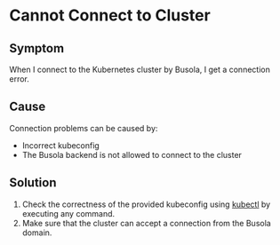 # Cannot Connect to Cluster

## Symptom

<!-- Describe the problem from the user's perspective. Provide the undesirable condition or symptom that the user may want to correct. This could be an error message or an undesirable state.
-->

When I connect to the Kubernetes cluster by Busola, I get a connection error.

## Cause

Connection problems can be caused by:

- Incorrect kubeconfig
- The Busola backend is not allowed to connect to the cluster

## Solution

1. Check the correctness of the provided kubeconfig using [kubectl](https://kubernetes.io/docs/reference/kubectl/) by executing any command.
2. Make sure that the cluster can accept a connection from the Busola domain.
